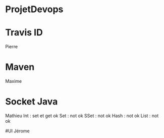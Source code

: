 # ProjetDevops

# Travis ID
Pierre

# Maven
Maxime

# Socket Java
Mathieu
	Int : set et get ok
	Set : not ok
	SSet : not ok
	Hash : not ok
	List : not ok

#UI 
Jérome
